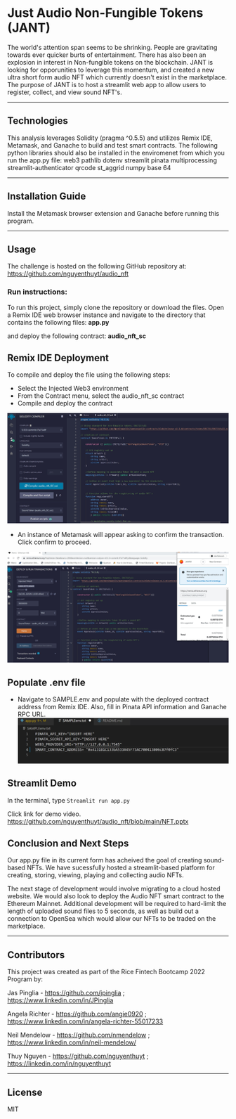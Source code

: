 # Just Audio Non-Fungible Tokens (JANT)

The world's attention span seems to be shrinking. People are gravitating towards ever quicker burts of entertainment. There has also been an explosion in interest in Non-fungible tokens on the blockchain. JANT is looking for opporunities to leverage this momentum, and created a new ultra short form audio NFT which currently doesn't exist in the marketplace. The purpose of JANT is to host a streamlit web app to allow users to register, collect, and view sound NFT's. 
    
---

## Technologies

This analysis leverages Solidity (pragma ^0.5.5) and utilizes Remix IDE, Metamask, and Ganache to build and test smart contracts.
The following python libraries should also be installed in the enviromenet from which you run the app.py file:
web3
pathlib
dotenv
streamlit
pinata
multiprocessing
streamlit-authenticator
qrcode
st_aggrid
numpy
base 64




---

## Installation Guide

Install the Metamask browser extension and Ganache before running this program.

---

## Usage
The challenge is hosted on the following GitHub repository at: https://github.com/nguyenthuyt/audio_nft   

### **Run instructions:**
To run this project, simply clone the repository or download the files. Open a Remix IDE web browser instance and navigate to the directory that contains the following files:
**app.py**


and deploy the following contract:
**audio_nft_sc**

## Remix IDE Deployment
To compile and deploy the file using the following steps:

- Select the Injected Web3 environment
- From the Contract menu, select the audio_nft_sc contract
- Compile and deploy the contract

![Remix Compile](Images/compile.jpg)

- An instance of Metamask will appear asking to confirm the transaction. Click confirm to proceed.

![Remix Deploy](Images/deploy.jpg)

## Populate .env file

- Navigate to SAMPLE.env and populate with the deployed contract address from Remix IDE. Also, fill in Pinata API information and Ganache RPC URL.
![SAMPLE env](Images/env.jpg)




## Streamlit Demo

In the terminal, type ```Streamlit run app.py```

Click link for demo video.
https://github.com/nguyenthuyt/audio_nft/blob/main/NFT.pptx



## Conclusion and Next Steps

Our app.py file in its current form has acheived the goal of creating sound-based NFTs. We have sucessfully hosted a streamlit-based platform for creating, storing, viewing, playing and collecting audio NFTs.

The next stage of development would involve migrating to a cloud hosted website. We would also look to deploy the Audio NFT smart contract to the Ethereum Mainnet. Additional development will be required to hard-limit the length of uploaded sound files to 5 seconds, as well as build out a connection to OpenSea which would allow our NFTs to be traded on the marketplace.

---

## Contributors

This project was created as part of the Rice Fintech Bootcamp 2022 Program by:

Jas Pinglia - https://github.com/jpinglia ; https://www.linkedin.com/in/JPinglia

Angela Richter - https://github.com/angie0920 ; https://www.linkedin.com/in/angela-richter-55017233

Neil Mendelow - https://github.com/nmendelow ; https://www.linkedin.com/in/neil-mendelow/ 

Thuy Nguyen - https://github.com/nguyenthuyt ; https://linkedin.com/in/nguyenthuyt


---

## License

MIT




